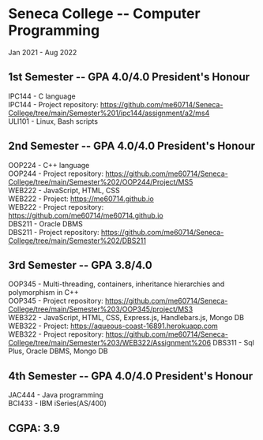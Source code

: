 # Seneca College -- Computer Programming

Jan 2021 - Aug 2022

1st Semester  --  GPA 4.0/4.0 President's Honour  
---------------
IPC144 - C language  
IPC144 - Project repository: https://github.com/me60714/Seneca-College/tree/main/Semester%201/ipc144/assignment/a2/ms4  
ULI101 - Linux, Bash scripts  


2nd Semester  --  GPA 4.0/4.0 President's Honour  
---------------
OOP224 - C++ language  
OOP244 - Project repository: https://github.com/me60714/Seneca-College/tree/main/Semester%202/OOP244/Project/MS5  
WEB222 - JavaScript, HTML, CSS  
WEB222 - Project: https://me60714.github.io  
WEB222 - Project repository: https://github.com/me60714/me60714.github.io  
DBS211 - Oracle DBMS  
DBS211 - Project repository: https://github.com/me60714/Seneca-College/tree/main/Semester%202/DBS211  


3rd Semester  --  GPA 3.8/4.0   
---------------
OOP345 -  Multi-threading, containers, inheritance hierarchies and polymorphism in C++  
OOP345 - Project repository: https://github.com/me60714/Seneca-College/tree/main/Semester%203/OOP345/project/MS3  
WEB322 -  JavaScript, HTML, CSS, Express.js, Handlebars.js, Mongo DB   
WEB322 - Project: https://aqueous-coast-16891.herokuapp.com  
WEB322 - Project repository: https://github.com/me60714/Seneca-College/tree/main/Semester%203/WEB322/Assignment%206
DBS311 -  Sql Plus, Oracle DBMS, Mongo DB  


4th Semester  --  GPA 4.0/4.0 President's Honour  
---------------
JAC444 - Java programming  
BCI433 - IBM iSeries(AS/400)  

CGPA: 3.9  
---------

